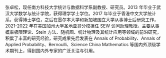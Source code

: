 张卓松，现任南方科技大学统计与数据科学系副教授、研究员。2013 年毕业于武汉大学数学与统计学院，获得理学学士学位。2017 年毕业于香港中文大学统计系，获得博士学位，之后在墨尔本大学和新加坡国立大学从事博士后研究工作，2021-2022 年在美国加州大学圣地亚哥分校担任 SEW 访问助理教授。主要从事概率极限理论、Stein 方法、随机图、统计物理及其统计应用等领域的前沿研究，积累了丰富的研究经验，研究成果先后发表在 Annals of Probability、Annals of Applied Probability、Bernoulli、Science China Mathematics 等国内外顶级学术期刊上，得到国内外专家的广泛关注与引用。
